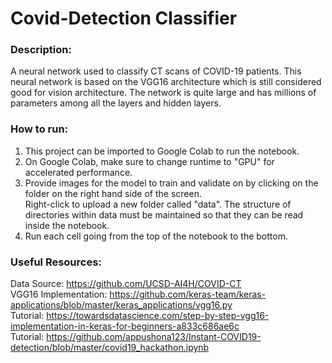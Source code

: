 # Covid-Detection Classifier

### Description:
A neural network used to classify CT scans of COVID-19 patients. This neural network is based on the VGG16 architecture which is still considered good for vision architecture.
The network is quite large and has millions of parameters among all the layers and hidden layers. 

### How to run:
1. This project can be imported to Google Colab to run the notebook.   
2. On Google Colab, make sure to change runtime to "GPU" for accelerated performance.   
3. Provide images for the model to train and validate on by clicking on the folder on the right hand side of the screen.   
    Right-click to upload a new folder called "data". The structure of directories within data must be maintained so that they can be read inside the notebook.   
4. Run each cell going from the top of the notebook to the bottom.   

### Useful Resources:
Data Source: https://github.com/UCSD-AI4H/COVID-CT  
VGG16 Implementation: https://github.com/keras-team/keras-applications/blob/master/keras_applications/vgg16.py  
Tutorial: https://towardsdatascience.com/step-by-step-vgg16-implementation-in-keras-for-beginners-a833c686ae6c  
Tutorial: https://github.com/appushona123/Instant-COVID19-detection/blob/master/covid19_hackathon.ipynb  
